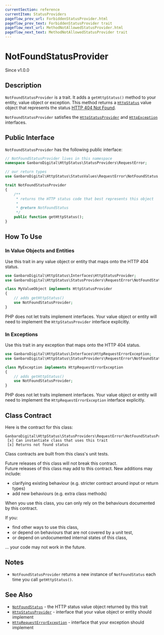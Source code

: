 ```yaml
---
currentSection: reference
currentItem: StatusProviders
pageflow_prev_url: ForbiddenStatusProvider.html
pageflow_prev_text: ForbiddenStatusProvider trait
pageflow_next_url: MethodNotAllowedStatusProvider.html
pageflow_next_text: MethodNotAllowedStatusProvider trait
---
```


# NotFoundStatusProvider

<div class="callout info">
Since v1.0.0
</div>

## Description

`NotFoundStatusProvider` is a trait. It adds a `getHttpStatus()` method to your entity, value object or exception. This method returns a [`HttpStatus`](../Interfaces/HttpStatus.html) value object that represents the status [HTTP 404 Not Found](../StatusValues/NotFoundStatus.html).

`NotFoundStatusProvider` satisfies the [`HttpStatusProvider`](../Interfaces/HttpStatusProvider.html) and [`HttpException`](../Interfaces/HttpException) interfaces.

## Public Interface

`NotFoundStatusProvider` has the following public interface:

```php
// NotFoundStatusProvider lives in this namespace
namespace GanbaroDigital\HttpStatus\StatusProviders\RequestError;

// our return types
use GanbaroDigital\HttpStatus\StatusValues\RequestError\NotFoundStatus;

trait NotFoundStatusProvider
{
    /**
     * returns the HTTP status code that best represents this object
     *
     * @return NotFoundStatus
     */
    public function getHttpStatus();
}
```

## How To Use

### In Value Objects and Entities

Use this trait in any value object or entity that maps onto the HTTP 404 status.

```php
use GanbaroDigital\HttpStatus\Interfaces\HttpStatusProvider;
use GanbaroDigital\HttpStatus\StatusProviders\RequestError\NotFoundStatusProvider;

class MyValueObject implements HttpStatusProvider
{
    // adds getHttpStatus()
    use NotFoundStatusProvider;
}
```

PHP does not let traits implement interfaces. Your value object or entity will need to implement the `HttpStatusProvider` interface explicitly.

### In Exceptions

Use this trait in any exception that maps onto the HTTP 404 status.

```php
use GanbaroDigital\HttpStatus\Interfaces\HttpRequestErrorException;
use GanbaroDigital\HttpStatus\StatusProviders\RequestError\NotFoundStatusProvider;

class MyException implements HttpRequestErrorException
{
    // adds getHttpStatus()
    use NotFoundStatusProvider;
}
```

PHP does not let traits implement interfaces. Your value object or entity will need to implement the `HttpRequestErrorException` interface explicitly.

## Class Contract

Here is the contract for this class:

    GanbaroDigital\HttpStatus\StatusProviders\RequestError\NotFoundStatusProvider
     [x] Can instantiate class that uses this trait
     [x] Returns not found status

Class contracts are built from this class's unit tests.

<div class="callout success">
Future releases of this class will not break this contract.
</div>

<div class="callout info" markdown="1">
Future releases of this class may add to this contract. New additions may include:

* clarifying existing behaviour (e.g. stricter contract around input or return types)
* add new behaviours (e.g. extra class methods)
</div>

<div class="callout warning" markdown="1">
When you use this class, you can only rely on the behaviours documented by this contract.

If you:

* find other ways to use this class,
* or depend on behaviours that are not covered by a unit test,
* or depend on undocumented internal states of this class,

... your code may not work in the future.
</div>

## Notes

* `NotFoundStatusProvider` returns a new instance of `NotFoundStatus` each time you call `getHttpStatus()`.

## See Also

* [`NotFoundStatus`](../StatusValues/NotFoundStatus.html) - the HTTP status value object returned by this trait
* [`HttpStatusProvider`](../Interfaces/HttpStatusProvider.html) - interface that your value object or entity should implement
* [`HttpRequestErrorException`](../Interfaces/HttpRequestErrorException.html) - interface that your exception should implement
